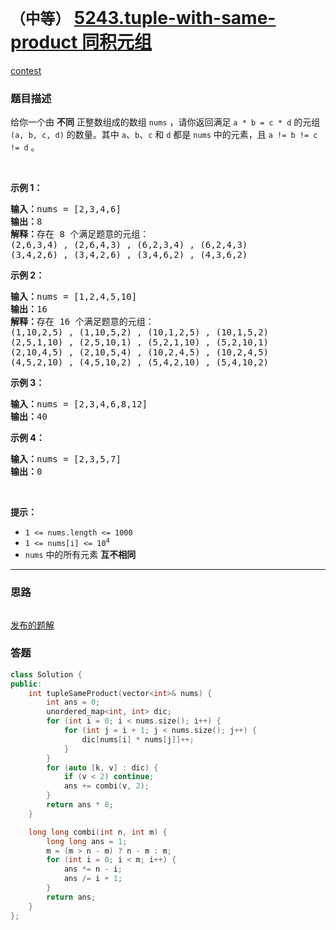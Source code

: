# `（中等）` [5243.tuple-with-same-product 同积元组](https://leetcode-cn.com/problems/tuple-with-same-product/)

[contest](https://leetcode-cn.com/contest/weekly-contest-224/problems/tuple-with-same-product/)

### 题目描述
<div class="notranslate"><p>给你一个由 <strong>不同</strong> 正整数组成的数组 <code>nums</code> ，请你返回满足&nbsp;<code>a * b = c * d</code> 的元组<em> </em><code>(a, b, c, d)</code><em> </em>的数量。其中 <code>a</code>、<code>b</code>、<code>c</code> 和 <code>d</code> 都是 <code>nums</code> 中的元素，且 <code>a != b != c != d</code> 。</p>

<p>&nbsp;</p>

<p><strong>示例 1：</strong></p>

<pre><strong>输入：</strong>nums = [2,3,4,6]
<strong>输出：</strong>8
<strong>解释：</strong>存在 8 个满足题意的元组：
(2,6,3,4) , (2,6,4,3) , (6,2,3,4) , (6,2,4,3)
(3,4,2,6) , (3,4,2,6) , (3,4,6,2) , (4,3,6,2)
</pre>

<p><strong>示例 2：</strong></p>

<pre><strong>输入：</strong>nums = [1,2,4,5,10]
<strong>输出：</strong>16
<strong>解释：</strong>存在 16 个满足题意的元组：
(1,10,2,5) , (1,10,5,2) , (10,1,2,5) , (10,1,5,2)
(2,5,1,10) , (2,5,10,1) , (5,2,1,10) , (5,2,10,1)
(2,10,4,5) , (2,10,5,4) , (10,2,4,5) , (10,2,4,5)
(4,5,2,10) , (4,5,10,2) , (5,4,2,10) , (5,4,10,2)
</pre>

<p><strong>示例 3：</strong></p>

<pre><strong>输入：</strong>nums = [2,3,4,6,8,12]
<strong>输出：</strong>40
</pre>

<p><strong>示例 4：</strong></p>

<pre><strong>输入：</strong>nums = [2,3,5,7]
<strong>输出：</strong>0
</pre>

<p>&nbsp;</p>

<p><strong>提示：</strong></p>

<ul>
	<li><code>1 &lt;= nums.length &lt;= 1000</code></li>
	<li><code>1 &lt;= nums[i] &lt;= 10<sup>4</sup></code></li>
	<li><code>nums</code> 中的所有元素 <strong>互不相同</strong></li>
</ul>
</div>

---
### 思路
```
```

[发布的题解](https://leetcode-cn.com/problems/tuple-with-same-product/solution/problemstuple-with-same-product-by-ikaru-5vs9/)

### 答题
``` C++
class Solution {
public:
    int tupleSameProduct(vector<int>& nums) {
        int ans = 0;
        unordered_map<int, int> dic;
        for (int i = 0; i < nums.size(); i++) {
            for (int j = i + 1; j < nums.size(); j++) {
                dic[nums[i] * nums[j]]++;
            }
        }
        for (auto [k, v] : dic) {
            if (v < 2) continue;
            ans += combi(v, 2);
        }
        return ans * 8;
    }

    long long combi(int n, int m) {
        long long ans = 1;
        m = (m > n - m) ? n - m : m;
        for (int i = 0; i < m; i++) {
            ans *= n - i;
            ans /= i + 1;
        }
        return ans;
    }
};
```





